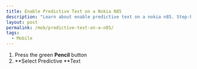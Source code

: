 ```yaml
---
title: Enable Predictive Text on a Nokia N85
description: "Learn about enable predictive text on a nokia n85. Step-by-step guide and solutions."
layout: post
permalink: /mob/predictive-text-on-a-n85/
tags:
  - Mobile
---
```

  1. Press the green **Pencil** button
  2. **Select Predictive **Text
